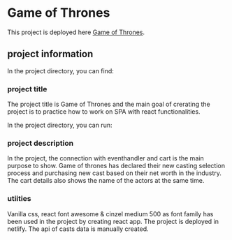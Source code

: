# Game of Thrones

This project is deployed here [Game of Thrones](https://game-of-thrones-series.netlify.app/).

## project information
In the project directory, you can find:


### project title
The project title is Game of Thrones and the main goal of crerating the project is to practice how to work on SPA with react functionalities.

In the project directory, you can run:

### project description

In the project, the connection with eventhandler and cart is the main purpose to show. Game of thrones has declared their new casting selection process and purchasing new cast based on their net worth in the industry. The cart details also shows the name of the actors at the same time.

### utiities

Vanilla css, react font awesome & cinzel medium 500 as font family has been used in the project by creating react app. The project is deployed in netlify. The api of casts data is manually created.

